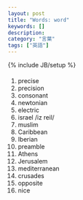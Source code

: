 ```yaml
---
layout: post
title: "Words: word"
keywords: []
description: 
category: "言葉"
tags: ["英語"]
---
```

{% include JB/setup %}

####
1. precise
2. precision
3. consonant
4. newtonian
5. electric
6. israel /iz reil/
7. muslim
8. Caribbean
9. Iberian
1. preamble
2. Athens
3. Jerusalem
4. mediterranean
5. crusades
6. opposite
7. nice
